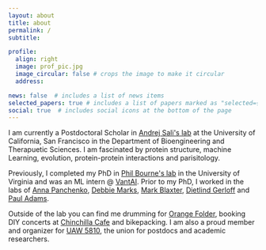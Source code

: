 ```yaml
---
layout: about
title: about
permalink: /
subtitle:

profile:
  align: right
  image: prof_pic.jpg
  image_circular: false # crops the image to make it circular
  address:

news: false  # includes a list of news items
selected_papers: true # includes a list of papers marked as "selected={true}"
social: true  # includes social icons at the bottom of the page
---
```


I am currently a Postdoctoral Scholar in [Andrej Sali's lab](https://salilab.org) at the University of California, San Francisco in the Department of Bioengineering and Therapuetic Sciences. I am fascinated by protein structure, machine Learning, evolution, protein-protein interactions and parisitology. 

Previously, I completed my PhD in [Phil Bourne's lab](https://bournelab.org) in the University of Virginia and was an ML intern @ [VantAI](https://www.vant.ai/). Prior to my PhD, I worked in the labs of [Anna Panchenko](https://panchenko-lab.org/), [Debbie Marks](https://www.deboramarkslab.com/), [Mark Blaxter](https://www.sanger.ac.uk/person/blaxter-mark/), [Dietlind Gerloff](http://www.ffame.org/dgerloff.php) and [Paul Adams](http://cci.lbl.gov/~paul/).

Outside of the lab you can find me drumming for [Orange Folder](https://orangefolder.bandcamp.com/album/orange-folder), booking DIY concerts at [Chinchilla Cafe](https://www.instagram.com/chinchilla_cafe_cville/?hl=en) and bikepacking. I am also a proud member and organizer for [UAW 5810](https://uaw5810.org/), the union for postdocs and academic researchers. 
